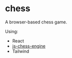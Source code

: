 # chess

A browser-based chess game.

Using:
- React
- [js-chess-engine](https://github.com/josefjadrny/js-chess-engine)
- Tailwind
